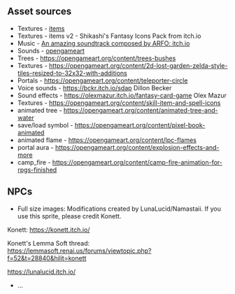 ## Asset sources
- Textures - [items](http://7soul1.deviantart.com/art/420-Pixel-Art-Icons-for-RPG-129892453)
- Textures - items v2 - Shikashi's Fantasy Icons Pack from itch.io
- Music - [An amazing soundtrack composed by ARFO: itch.io](https://bakudas.itch.io/generic-rpg-pack)
- Sounds - [opengameart](https://opengameart.org/content/rpg-sound-pack)
- Trees - https://opengameart.org/content/trees-bushes
- Textures - https://opengameart.org/content/2d-lost-garden-zelda-style-tiles-resized-to-32x32-with-additions
- Portals - https://opengameart.org/content/teleporter-circle
- Voice sounds - https://bckr.itch.io/sdap Dillon Becker
- Sound effects - https://olexmazur.itch.io/fantasy-card-game Olex Mazur
- Textures - https://opengameart.org/content/skill-item-and-spell-icons
- animated tree - https://opengameart.org/content/animated-tree-and-water
- save/load symbol - https://opengameart.org/content/pixel-book-animated
- animated flame - https://opengameart.org/content/lpc-flames
- portal aura - https://opengameart.org/content/explosion-effects-and-more
- camp_fire - https://opengameart.org/content/camp-fire-animation-for-rpgs-finished

## NPCs

- Full size images: Modifications created by LunaLucid/Namastaii. 
If you use this sprite, please credit Konett.

Konett: https://konett.itch.io/

Konett's Lemma Soft thread: https://lemmasoft.renai.us/forums/viewtopic.php?f=52&t=28840&hilit=konett

https://lunalucid.itch.io/
                    
- ...